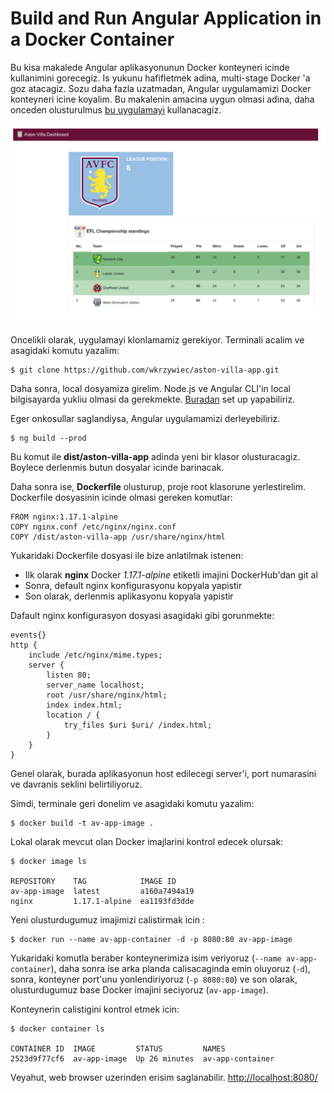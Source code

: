 # Build and Run Angular Application in a Docker Container

Bu kisa makalede Angular aplikasyonunun Docker konteyneri icinde kullanimini gorecegiz. Is yukunu hafifletmek adina, multi-stage Docker 'a goz atacagiz. Sozu daha fazla uzatmadan, Angular uygulamamizi Docker konteyneri icine koyalim. Bu makalenin amacina uygun olmasi adina, daha onceden olusturulmus [bu uygulamayi](https://github.com/wkrzywiec/aston-villa-app) kullanacagiz.

![alt](models/avfc.png)


Oncelikli olarak, uygulamayi klonlamamiz gerekiyor. Terminali acalim ve asagidaki komutu yazalim:

```
$ git clone https://github.com/wkrzywiec/aston-villa-app.git

```

Daha sonra, local dosyamiza girelim. Node.js ve Angular CLI'in local bilgisayarda yukliu olmasi da gerekmekte. [Buradan](https://angular.io/guide/setup-local) set up yapabiliriz.

Eger onkosullar saglandiysa, Angular uygulamamizi derleyebiliriz.

```
$ ng build --prod
```

Bu komut ile **dist/aston-villa-app** adinda yeni bir klasor olusturacagiz. Boylece derlenmis butun dosyalar icinde barinacak.

Daha sonra ise, **Dockerfile** olusturup, proje root klasorune yerlestirelim. Dockerfile dosyasinin icinde olmasi gereken komutlar:

```
FROM nginx:1.17.1-alpine
COPY nginx.conf /etc/nginx/nginx.conf
COPY /dist/aston-villa-app /usr/share/nginx/html
```

Yukaridaki Dockerfile dosyasi ile bize anlatilmak istenen:

- Ilk olarak **nginx** Docker *1.17.1-alpine* etiketli imajini DockerHub'dan git al
- Sonra, default nginx konfigurasyonu kopyala yapistir
- Son olarak, derlenmis aplikasyonu kopyala yapistir

Dafault nginx konfigurasyon dosyasi asagidaki gibi gorunmekte:

```
events{}
http {
    include /etc/nginx/mime.types;
    server {
        listen 80;
        server_name localhost;
        root /usr/share/nginx/html;
        index index.html;
        location / {
            try_files $uri $uri/ /index.html;
        }
    }
}
```

Genel olarak, burada aplikasyonun host edilecegi server'i, port numarasini ve davranis seklini belirtiliyoruz.

Simdi, terminale geri donelim ve asagidaki komutu yazalim:

```
$ docker build -t av-app-image .
```

Lokal olarak mevcut olan Docker imajlarini kontrol edecek olursak:

```
$ docker image ls

REPOSITORY    TAG            IMAGE ID      
av-app-image  latest         a160a7494a19      
nginx         1.17.1-alpine  ea1193fd3dde
```

Yeni olusturdugumuz imajimizi calistirmak icin :

```
$ docker run --name av-app-container -d -p 8080:80 av-app-image
```

Yukaridaki komutla beraber konteynerimiza isim veriyoruz (```--name av-app-container```), daha sonra ise arka planda calisacaginda emin oluyoruz (```-d```), sonra, konteyner port'unu yonlendiriyoruz (```-p 8080:80```) ve son olarak, olusturdugumuz base Docker imajini seciyoruz (```av-app-image```).

Konteynerin calistigini kontrol etmek icin:

```
$ docker container ls

CONTAINER ID  IMAGE         STATUS         NAMES
2523d9f77cf6  av-app-image  Up 26 minutes  av-app-container
```
Veyahut, web browser uzerinden erisim saglanabilir. [http://localhost:8080/](http://localhost:8080/login?from=%2F)
